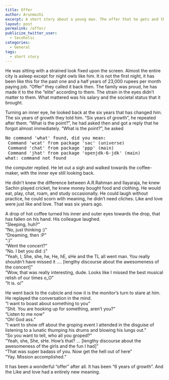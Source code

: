 ```yaml
---
title: Offer
author: Arunmozhi
excerpt: A short story about a young man. The offer that he gets and the six of growth he has undergone from his early days.
layout: post
permalink: /offer/
publicize_twitter_user:
  - tecoholic
categories:
  - General
tags:
  - short story
---
```

He was sitting with a strained look fixed upon the screen. Almost the entire city is asleep except for night owls like him. It is not the first night, it has been like this for the past one and a half years of 23,000 rupees per month paying job. &#8220;Offer&#8221; they called it back then. The family was proud, he has made it to the the &#8220;elite&#8221; according to them. The strain in the eyes didn&#8217;t matter to them. What mattered was his salary and the societal status that it brought.

Turning an inner eye, he looked back at the six years that has changed him. The six years of growth they told him. &#8220;Six years of growth&#8221;, he repeated after them. &#8220;What is the point?&#8221;, he had asked then and got a reply that he forgot almost immediately. &#8220;What is the point?&#8221;, he asked

<pre>No command 'what' found, did you mean:
 Command 'wcat' from package 'sac' (universe)
 Command 'chat' from package 'ppp' (main)
 Command 'jhat' from package 'openjdk-6-jdk' (main)
what: command not found
</pre>

the computer replied. He let out a sigh and walked towards the coffee-maker, with the inner eye still looking back.

He didn&#8217;t knew the difference between A.R.Rahman and Ilayaraja, he knew Sachin played cricket, he knew money bought food and clothing. He would eat, play, chat, roam, and study occasionally. He could laugh without practice, he could scorn with meaning, he didn&#8217;t need cliches. Like and love were just like and love. That was six years ago.

A drop of hot coffee turned his inner and outer eyes towards the drop, that has fallen on his hand. His colleague laughed.  
&#8220;Sleeping, huh?&#8221;  
&#8220;No, just thinking :)&#8221;  
&#8220;Dreaming, then :P&#8221;  
&#8220;:)&#8221;  
&#8220;Went the concert?&#8221;  
&#8220;No. I bet you did :)&#8221;  
&#8220;Yeah, I, She, she, he, He, hE, sHe and the TL all went man. You really shouldn&#8217;t have missed it &#8230;. [lengthy discourse about the awesomeness of the concert]&#8221;  
&#8220;Wow, that was really interesting, dude. Looks like I missed the best musical relish of our times o_O&#8221;  
&#8220;It is. o/&#8221;

He went back to the cubicle and now it is the monitor&#8217;s turn to stare at him. He replayed the conversation in the mind.  
&#8220;I want to boast about something to you&#8221;  
&#8220;Shit. You are hooking up for something, aren&#8217;t you?&#8221;  
&#8220;Listen to me now&#8221;  
&#8220;Oh! God ass.&#8221;  
&#8220;I want to show off about the groping event I attended in the disguise of listening to a lunatic thumping his drums and blowing his lungs out.&#8221;  
&#8220;So you want to tell, who all you groped?&#8221;  
&#8220;Yeah, she, She, sHe. How&#8217;s that? &#8230; [lengthy discourse about the awesomeness of the girls and the fun I had]&#8221;  
&#8220;That was super badass of you. Now get the hell out of here&#8221;  
&#8220;Yay. Mission accomplished.&#8221;

It has been a wonderful &#8220;offer&#8221; after all. It has been &#8220;6 years of growth&#8221;. And the Like and love had a entirely new meaning.